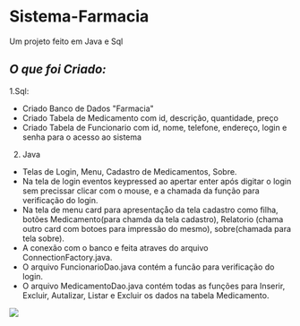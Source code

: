 # Sistema-Farmacia
Um projeto feito em Java e Sql

## **_O que foi Criado:_**
1.Sql:
- Criado Banco de Dados "Farmacia"
- Criado Tabela de Medicamento com id, descrição, quantidade, preço 
- Criado Tabela de Funcionario com id, nome, telefone, endereço, login e senha para o acesso ao sistema

2. Java
- Telas de Login, Menu, Cadastro de Medicamentos, Sobre.
- Na tela de login eventos keypressed ao apertar enter após digitar o login sem precissar clicar com o mouse,
e a chamada da função para verificação do login.
- Na tela de menu card para apresentaçåo da tela cadastro como filha, botões Medicamento(para chamda da tela cadastro),
Relatorio (chama outro card com botoes para impressão do mesmo), sobre(chamada para tela sobre).
- A conexão com o banco e feita atraves do arquivo ConnectionFactory.java.
- O arquivo FuncionarioDao.java contém a funcão para verificação do login.
- O arquivo MedicamentoDao.java contém todas as funções para Inserir, Excluir, Autalizar, Listar e Excluir os dados na tabela Medicamento.

<img src="https://github.com/felipebaloneker/Sistema-Farmacia/blob/main/farmacia.gif">
